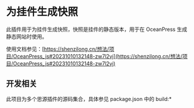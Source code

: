 # 为挂件生成快照

此插件用于为挂件生成快照，快照是挂件的静态版本，用于在 OceanPress 生成静态网站时使用。

使用文档参见：[https://shenzilong.cn/想法/项目/OceanPress_js#20231010132148-zw7l2vj](https://shenzilong.cn/想法/项目/OceanPress_js#20231010132148-zw7l2vj)

## 开发相关

此项目为多个思源插件的源码集合，具体参见 package.json 中的 build:*